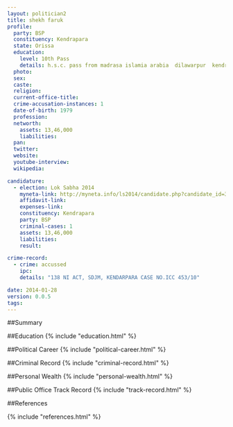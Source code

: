 ```yaml
---
layout: politician2
title: shekh faruk
profile: 
  party: BSP
  constituency: Kendrapara
  state: Orissa
  education: 
    level: 10th Pass
    details: h.s.c. pass from madrasa islamia arabia  dilawarpur  kendrapara in urdu in 2006
  photo: 
  sex: 
  caste: 
  religion: 
  current-office-title: 
  crime-accusation-instances: 1
  date-of-birth: 1979
  profession: 
  networth: 
    assets: 13,46,000
    liabilities: 
  pan: 
  twitter: 
  website: 
  youtube-interview: 
  wikipedia: 

candidature: 
  - election: Lok Sabha 2014
    myneta-link: http://myneta.info/ls2014/candidate.php?candidate_id=3286
    affidavit-link: 
    expenses-link: 
    constituency: Kendrapara 
    party: BSP
    criminal-cases: 1
    assets: 13,46,000
    liabilities: 
    result:  

crime-record: 
  - crime: accussed
    ipc: 
    details: "138 NI ACT, SDJM, KENDARPARA CASE NO.ICC 453/10" 

date: 2014-01-28
version: 0.0.5
tags: 
---
```

##Summary


##Education
{% include "education.html" %}


##Political Career
{% include "political-career.html" %}


##Criminal Record
{% include "criminal-record.html" %}


##Personal Wealth
{% include "personal-wealth.html" %}


##Public Office Track Record
{% include "track-record.html" %}


##References


{% include "references.html" %}